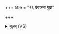 +++
title = "१६ देवजना गुदा"

+++
<details><summary>मूलम् (VS)</summary>

दे॑वज॒ना गुदा॑ मनु॒ष्या᳡ आ॒न्त्राण्य॒त्रा उ॒दर॑म् ॥
</details>